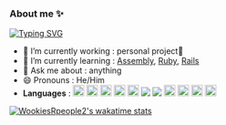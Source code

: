 ### About me ✨
[![Typing SVG](https://readme-typing-svg.demolab.com?font=Inter&weight=900&size=40&duration=3000&pause=100&color=F7F7F7&background=FFFFFF00&center=true&vCenter=true&multiline=true&repeat=false&width=750&height=300&lines=Hi+and+welcome+to+my+GitHub+profile+;I+am+passionate+about%3A;%E2%80%94%E2%80%94%E2%80%94%E2%80%94%E2%80%94%E2%80%94%E2%80%94%E2%80%94%E2%80%94%E2%80%94%E2%80%94%E2%80%94%E2%80%94%E2%80%94%E2%80%94%E2%80%94%E2%80%94;-+Development+🏗️;-+Cybersecurity+🤖;-+Pen-testing+%F0%9F%92%BB)](https://git.io/typing-svg)

- 🔭 I’m currently working : personal project🥋
- 🔨 I’m currently learning : [Assembly](https://en.wikipedia.org/wiki/Assembly_language), [Ruby](https://www.ruby-lang.org/en/), [Rails](https://rubyonrails.org/)
- 💬 Ask me about : anything
- 😄 Pronouns : He/Him
- **Languages** : <img src="https://cdn.jsdelivr.net/gh/devicons/devicon/icons/python/python-original.svg" width="20px" />
            <img src="https://cdn.jsdelivr.net/gh/devicons/devicon/icons/html5/html5-original.svg" width="20px" />
            <img src="https://cdn.jsdelivr.net/gh/devicons/devicon/icons/css3/css3-original.svg" width="20px"/>
          <img src="https://cdn.jsdelivr.net/gh/devicons/devicon/icons/c/c-plain.svg" width="20px"/>
          <img src="https://cdn.jsdelivr.net/gh/devicons/devicon/icons/cplusplus/cplusplus-plain.svg" width="20px"/>
          <img src="https://cdn.jsdelivr.net/gh/devicons/devicon/icons/react/react-original.svg" />
          <img src="https://cdn.jsdelivr.net/gh/devicons/devicon/icons/nextjs/nextjs-original.svg" />
          <img src="https://cdn.jsdelivr.net/gh/devicons/devicon/icons/mysql/mysql-original-wordmark.svg" width="20px"/>
          <img src="https://cdn.jsdelivr.net/gh/devicons/devicon/icons/php/php-plain.svg" width ="20px"/>
          <img src="https://cdn.jsdelivr.net/gh/devicons/devicon/icons/java/java-original.svg" width="20px"/>
            <img src="https://cdn.jsdelivr.net/gh/devicons/devicon/icons/ruby/ruby-plain.svg" width="20px"/>
          

[![WookiesRpeople2's wakatime stats](https://github-readme-stats.vercel.app/api/wakatime?username=WookiesRpeople2)](https://github.com/anuraghazra/github-readme-stats)
